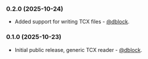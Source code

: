 ### 0.2.0 (2025-10-24)

* Added support for writing TCX files - [@dblock](https://github.com/dblock).

### 0.1.0 (2025-10-23)

* Initial public release, generic TCX reader - [@dblock](https://github.com/dblock).
